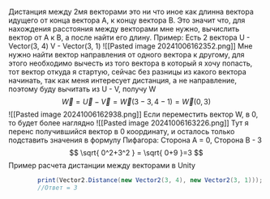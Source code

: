 Дистанция между 2мя векторами это ни что иное как длинна вектора идущего от конца вектора A, к концу вектора B. Это значит что, для нахождения расстояния между векторами мне нужно, вычислить вектор от A к B, а после найти его длину. Пример:
Есть 2 вектора
U - Vector(3, 4)
V - Vector(3, 1)
![[Pasted image 20241006162352.png]]
Мне нужно найти вектор направления от одного вектора к другому, для этого необходимо вычесть из того вектора в который я хочу попасть, тот вектор откуда я стартую, сейчас без разницы из какого вектора начинать, так как меня интересует дистанция, а не направление, поэтому буду вычитать из U - V, получу W
$$
\vec{W} = \vec{U} - \vec{V} = \vec{W} (3-3, 4-1) = \vec{W}(0,3) 
$$
![[Pasted image 20241006162938.png]]
Если переместить вектор W, в 0, то будет более наглядно
![[Pasted image 20241006163226.png]]
Тут я перенс получившийся вектор в 0 координату, и осталось только подставить значения в формулу Пифагора:
Сторона A = 0, Сторона В - 3
$$
\sqrt{ 0^2+3^2 } = \sqrt{ 0+9 }=3
$$
Пример расчета дистанции между векторами в Unity
```csharp
        print(Vector2.Distance(new Vector2(3, 4), new Vector2(3, 1)));
        //Ответ = 3
```

